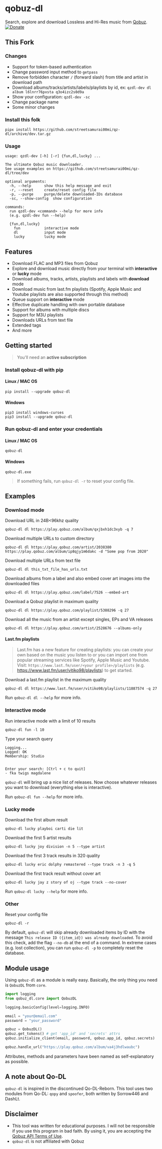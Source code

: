 # qobuz-dl

Search, explore and download Lossless and Hi-Res music from [Qobuz](https://www.qobuz.com/).
[![Donate](https://img.shields.io/badge/Donate-PayPal-green.svg)](https://www.paypal.com/cgi-bin/webscr?cmd=_s-xclick&hosted_button_id=VZWSWVGZGJRMU&source=url)

## This Fork

### Changes

* Support for token-based authentication
* Change password input method to `getpass`
* Remove forbidden character `/` (forward slash) from title and artist in download path
* Download albums/tracks/artists/labels/playlists by id, ex: `qzdl-dev dl album l6lnrr76pxsta q3o4izc2s0d9a`
* Show your configuration: `qzdl-dev -sc`
* Change package name
* Some minor changes

### Install this folk

```shell
pipx install https://github.com/streetsamurai00mi/qz-dl/archive/dev.tar.gz
```

### Usage

```shell
usage: qzdl-dev [-h] [-r] {fun,dl,lucky} ...

The ultimate Qobuz music downloader.
See usage examples on https://github.com/streetsamurai00mi/qz-dl/tree/dev

optional arguments:
  -h, --help      show this help message and exit
  -r, --reset     create/reset config file
  -p, --purge     purge/delete downloaded-IDs database
  -sc, --show-config  show configuration

commands:
  run qzdl-dev <command> --help for more info
  (e.g. qzdl-dev fun --help)

  {fun,dl,lucky}
    fun           interactive mode
    dl            input mode
    lucky         lucky mode
```

## Features

* Download FLAC and MP3 files from Qobuz
* Explore and download music directly from your terminal with **interactive** or **lucky** mode
* Download albums, tracks, artists, playlists and labels with **download** mode
* Download music from last.fm playlists (Spotify, Apple Music and Youtube playlists are also supported through this method)
* Queue support on **interactive** mode
* Effective duplicate handling with own portable database
* Support for albums with multiple discs
* Support for M3U playlists
* Downloads URLs from text file
* Extended tags
* And more

## Getting started

> You'll need an **active subscription**

### Install qobuz-dl with pip

#### Linux / MAC OS

```shell
pip install --upgrade qobuz-dl
```

#### Windows

```shell
pip3 install windows-curses
pip3 install --upgrade qobuz-dl
```

### Run qobuz-dl and enter your credentials

#### Linux / MAC OS

```shell
qobuz-dl
```

#### Windows

```shell
qobuz-dl.exe
```

> If something fails, run `qobuz-dl -r` to reset your config file.

## Examples

### Download mode

Download URL in 24B<96khz quality

```shell
qobuz-dl dl https://play.qobuz.com/album/qxjbxh1dc3xyb -q 7
```

Download multiple URLs to custom directory

```shell
qobuz-dl dl https://play.qobuz.com/artist/2038380 https://play.qobuz.com/album/ip8qjy1m6dakc -d "Some pop from 2020"
```

Download multiple URLs from text file

```shell
qobuz-dl dl this_txt_file_has_urls.txt
```

Download albums from a label and also embed cover art images into the downloaded files

```shell
qobuz-dl dl https://play.qobuz.com/label/7526 --embed-art
```

Download a Qobuz playlist in maximum quality

```shell
qobuz-dl dl https://play.qobuz.com/playlist/5388296 -q 27
```

Download all the music from an artist except singles, EPs and VA releases

```shell
qobuz-dl dl https://play.qobuz.com/artist/2528676 --albums-only
```

#### Last.fm playlists
>
> Last.fm has a new feature for creating playlists: you can create your own based on the music you listen to or you can import one from popular streaming services like Spotify, Apple Music and Youtube. Visit: `https://www.last.fm/user/<your profile>/playlists` (e.g. <https://www.last.fm/user/vitiko98/playlists>) to get started.

Download a last.fm playlist in the maximum quality

```shell
qobuz-dl dl https://www.last.fm/user/vitiko98/playlists/11887574 -q 27
```

Run `qobuz-dl dl --help` for more info.

### Interactive mode

Run interactive mode with a limit of 10 results

```shell
qobuz-dl fun -l 10
```

Type your search query

```sdtout
Logging...
Logged: OK
Membership: Studio


Enter your search: [Ctrl + c to quit]
- fka twigs magdalene
```

`qobuz-dl` will bring up a nice list of releases. Now choose whatever releases you want to download (everything else is interactive).

Run `qobuz-dl fun --help` for more info.

### Lucky mode

Download the first album result

```shell
qobuz-dl lucky playboi carti die lit
```

Download the first 5 artist results

```shell
qobuz-dl lucky joy division -n 5 --type artist
```

Download the first 3 track results in 320 quality

```shell
qobuz-dl lucky eric dolphy remastered --type track -n 3 -q 5
```

Download the first track result without cover art

```shell
qobuz-dl lucky jay z story of oj --type track --no-cover
```

Run `qobuz-dl lucky --help` for more info.

### Other

Reset your config file

```shell
qobuz-dl -r
```

By default, `qobuz-dl` will skip already downloaded items by ID with the message `This release ID ({item_id}) was already downloaded`. To avoid this check, add the flag `--no-db` at the end of a command. In extreme cases (e.g. lost collection), you can run `qobuz-dl -p` to completely reset the database.

## Module usage

Using `qobuz-dl` as a module is really easy. Basically, the only thing you need is `QobuzDL` from `core`.

```python
import logging
from qobuz_dl.core import QobuzDL

logging.basicConfig(level=logging.INFO)

email = "your@email.com"
password = "your_password"

qobuz = QobuzDL()
qobuz.get_tokens() # get 'app_id' and 'secrets' attrs
qobuz.initialize_client(email, password, qobuz.app_id, qobuz.secrets)

qobuz.handle_url("https://play.qobuz.com/album/va4j3hdlwaubc")
```

Attributes, methods and parameters have been named as self-explanatory as possible.

## A note about Qo-DL

`qobuz-dl` is inspired in the discontinued Qo-DL-Reborn. This tool uses two modules from Qo-DL: `qopy` and `spoofer`, both written by Sorrow446 and DashLt.

## Disclaimer

* This tool was written for educational purposes. I will not be responsible if you use this program in bad faith. By using it, you are accepting the [Qobuz API Terms of Use](https://static.qobuz.com/apps/api/QobuzAPI-TermsofUse.pdf).
* `qobuz-dl` is not affiliated with Qobuz
